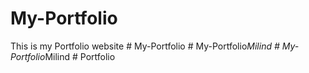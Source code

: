 # My-Portfolio
This is my Portfolio website
#   M y - P o r t f o l i o  
 #   M y - P o r t f o l i o _ M i l i n d  
 #   M y - P o r t f o l i o _ M i l i n d  
 #   P o r t f o l i o  
 